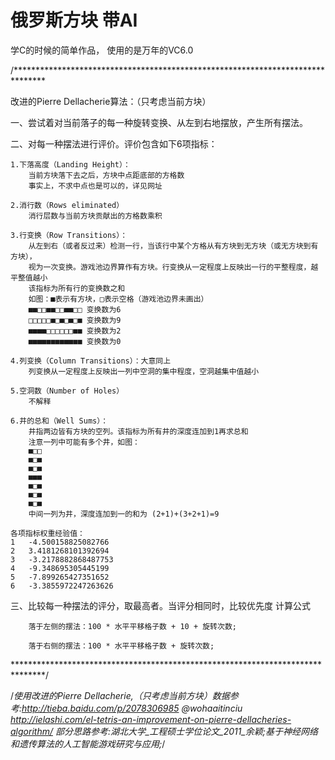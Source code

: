 # 俄罗斯方块 带AI
学C的时候的简单作品，
使用的是万年的VC6.0

/*******************************************************************************



改进的Pierre Dellacherie算法：（只考虑当前方块）

一、尝试着对当前落子的每一种旋转变换、从左到右地摆放，产生所有摆法。

二、对每一种摆法进行评价。评价包含如下6项指标：

    1.下落高度（Landing Height）：
        当前方块落下去之后，方块中点距底部的方格数
        事实上，不求中点也是可以的，详见网址

    2.消行数（Rows eliminated）
        消行层数与当前方块贡献出的方格数乘积

    3.行变换（Row Transitions）：
        从左到右（或者反过来）检测一行，当该行中某个方格从有方块到无方块（或无方块到有方块），
        视为一次变换。游戏池边界算作有方块。行变换从一定程度上反映出一行的平整程度，越平整值越小
        该指标为所有行的变换数之和
        如图：■表示有方块，□表示空格（游戏池边界未画出）
        ■■□□■■□□■■□□ 变换数为6
        □□□□□■□■□■□■ 变换数为9
        ■■■■□□□□□□■■ 变换数为2
        ■■■■■■■■■■■■ 变换数为0

    4.列变换（Column Transitions）：大意同上
        列变换从一定程度上反映出一列中空洞的集中程度，空洞越集中值越小

    5.空洞数（Number of Holes）
        不解释

    6.井的总和（Well Sums）：
        井指两边皆有方块的空列。该指标为所有井的深度连加到1再求总和
        注意一列中可能有多个井，如图：
        ■□□
        ■□■
        ■□■
        ■■■
        ■□■
        ■□■
        ■□■
        中间一列为井，深度连加到一的和为 (2+1)+(3+2+1)=9

    各项指标权重经验值：
    1	-4.500158825082766
    2	3.4181268101392694
    3	-3.2178882868487753
    4	-9.348695305445199
    5	-7.899265427351652
    6	-3.3855972247263626

三、比较每一种摆法的评分，取最高者。当评分相同时，比较优先度
    计算公式

        落于左侧的摆法：100 * 水平平移格子数 + 10 + 旋转次数;

        落于右侧的摆法：100 * 水平平移格子数 + 旋转次数;
*******************************************************************************/



/*使用改进的Pierre Dellacherie,（只考虑当前方块）数据参考:http://tieba.baidu.com/p/2078306985 @wohaaitinciu
http://ielashi.com/el-tetris-an-improvement-on-pierre-dellacheries-algorithm/
部分思路参考:湖北大学_工程硕士学位论文_2011_余颖;基于神经网络和遗传算法的人工智能游戏研究与应用;*/
